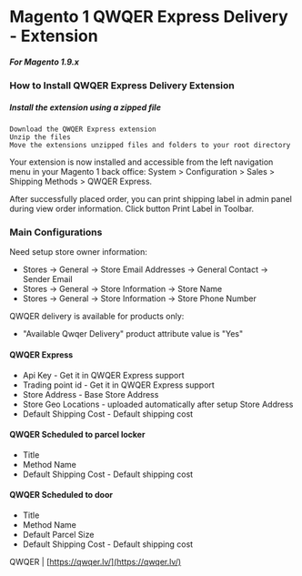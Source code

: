 
# Magento 1 QWQER Express Delivery - Extension

##### For Magento 1.9.x

### How to Install QWQER Express Delivery Extension

##### Install the extension using a zipped file

    Download the QWQER Express extension
    Unzip the files
    Move the extensions unzipped files and folders to your root directory

Your extension is now installed and accessible from the left navigation menu in your Magento 1 back office: System > Configuration > Sales > Shipping Methods > QWQER Express.

After successfully placed order, you can print shipping label in admin panel during view order information. Click button Print Label in Toolbar.

### Main Configurations

Need setup store owner information:
* Stores -> General -> Store Email Addresses -> General Contact -> Sender Email
* Stores -> General -> Store Information -> Store Name
* Stores -> General -> Store Information -> Store Phone Number

QWQER delivery is available for products only:
- "Available Qwqer Delivery" product attribute value is "Yes"

#### QWQER Express

* Api Key - Get it in QWQER Express support
* Trading point id - Get it in QWQER Express support 
* Store Address - Base Store Address
* Store Geo Locations - uploaded automatically after setup Store Address
* Default Shipping Cost - Default shipping cost

#### QWQER Scheduled to parcel locker

* Title
* Method Name
* Default Shipping Cost - Default shipping cost

#### QWQER Scheduled to door

* Title
* Method Name
* Default Parcel Size
* Default Shipping Cost - Default shipping cost

QWQER | [https://qwqer.lv/](https://qwqer.lv/)
